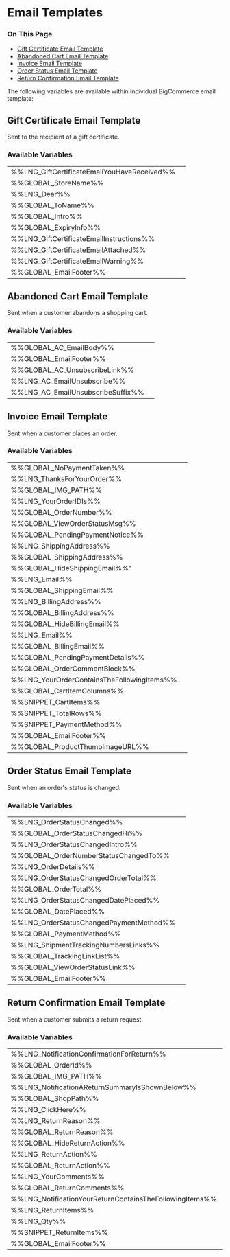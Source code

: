 <h1>Email Templates</h1>
<div class="otp" id="no-index">
	<h3>On This Page</h3>
	<ul>
		<li><a href="#gift-certificate-email-template">Gift Certificate Email Template</a></li>
		<li><a href="#abandoned-cart-email-template">Abandoned Cart Email Template</a></li>
    <li><a href="#invoice-email-template">Invoice Email Template</a></li>
    <li><a href="#order-status-email-template">Order Status Email Template</a></li>
    <li><a href="#return-confirmation-email-template">Return Confirmation Email Template</a></li>
		</ul>
</div>

The following variables are available within individual BigCommerce email template:



<a href='#gift-certificate-email-template' aria-hidden='true' class='block-anchor'  id='gift-certificate-email-template'></a>

## Gift Certificate Email Template 

Sent to the recipient of a gift certificate.

### Available Variables 
|||
|---|---|
| %%LNG_GiftCertificateEmailYouHaveReceived%%
| %%GLOBAL_StoreName%%
| %%LNG_Dear%%
| %%GLOBAL_ToName%%
| %%GLOBAL_Intro%%
| %%GLOBAL_ExpiryInfo%%
| %%LNG_GiftCertificateEmailInstructions%%
| %%LNG_GiftCertificateEmailAttached%%
| %%LNG_GiftCertificateEmailWarning%%
| %%GLOBAL_EmailFooter%%



<a href='#abandoned-cart-email-template' aria-hidden='true' class='block-anchor'  id='abandoned-cart-email-template'></a>

## Abandoned Cart Email Template 

Sent when a customer abandons a shopping cart.

### Available Variables 
|||
|---|---|
| %%GLOBAL_AC_EmailBody%%
| %%GLOBAL_EmailFooter%%
| %%GLOBAL_AC_UnsubscribeLink%%
| %%LNG_AC_EmailUnsubscribe%%
| %%LNG_AC_EmailUnsubscribeSuffix%%



<a href='#invoice-email-template' aria-hidden='true' class='block-anchor'  id='invoice-email-template'></a>

## Invoice Email Template 

Sent when a customer places an order.

### Available Variables 
|||
|---|---|
| %%GLOBAL_NoPaymentTaken%%
| %%LNG_ThanksForYourOrder%%
| %%GLOBAL_IMG_PATH%%
| %%LNG_YourOrderIDIs%%
| %%GLOBAL_OrderNumber%%
| %%GLOBAL_ViewOrderStatusMsg%%
| %%GLOBAL_PendingPaymentNotice%%
| %%LNG_ShippingAddress%%
| %%GLOBAL_ShippingAddress%%</div>
| %%GLOBAL_HideShippingEmail%%"
| %%LNG_Email%%
| %%GLOBAL_ShippingEmail%%
| %%LNG_BillingAddress%%
| %%GLOBAL_BillingAddress%%
| %%GLOBAL_HideBillingEmail%%
| %%LNG_Email%%
| %%GLOBAL_BillingEmail%%
| %%GLOBAL_PendingPaymentDetails%%
| %%GLOBAL_OrderCommentBlock%%
| %%LNG_YourOrderContainsTheFollowingItems%%
| %%GLOBAL_CartItemColumns%%
| %%SNIPPET_CartItems%%
| %%SNIPPET_TotalRows%%
| %%SNIPPET_PaymentMethod%%
| %%GLOBAL_EmailFooter%%
| %%GLOBAL_ProductThumbImageURL%%




<a href='#order-status-email-template' aria-hidden='true' class='block-anchor'  id='order-status-email-template'></a>

## Order Status Email Template 

Sent when an order's status is changed.

### Available Variables 
|||
|---|---|
| %%LNG_OrderStatusChanged%% |
| %%GLOBAL_OrderStatusChangedHi%% |
| %%LNG_OrderStatusChangedIntro%% |
| %%GLOBAL_OrderNumberStatusChangedTo%% |
| %%LNG_OrderDetails%% |
| %%LNG_OrderStatusChangedOrderTotal%% |
| %%GLOBAL_OrderTotal%% |
| %%LNG_OrderStatusChangedDatePlaced%% |
| %%GLOBAL_DatePlaced%% |
| %%LNG_OrderStatusChangedPaymentMethod%% |
| %%GLOBAL_PaymentMethod%% |
| %%LNG_ShipmentTrackingNumbersLinks%% |
| %%GLOBAL_TrackingLinkList%% |
| %%GLOBAL_ViewOrderStatusLink%% |
| %%GLOBAL_EmailFooter%% |



<a href='#return-confirmation-email-template' aria-hidden='true' class='block-anchor'  id='return-confirmation-email-template'></a>

## Return Confirmation Email Template 

Sent when a customer submits a return request.

### Available Variables 
|||
|---|---|
| %%LNG_NotificationConfirmationForReturn%% |
| %%GLOBAL_OrderId%% |
| %%GLOBAL_IMG_PATH%% |
| %%LNG_NotificationAReturnSummaryIsShownBelow%% |
| %%GLOBAL_ShopPath%% |
| %%LNG_ClickHere%% |
| %%LNG_ReturnReason%% |
| %%GLOBAL_ReturnReason%% |
| %%GLOBAL_HideReturnAction%% |
| %%LNG_ReturnAction%% |
| %%GLOBAL_ReturnAction%% |
| %%LNG_YourComments%% |
| %%GLOBAL_ReturnComments%% |
| %%LNG_NotificationYourReturnContainsTheFollowingItems%% |
| %%LNG_ReturnItems%% |
| %%LNG_Qty%% |
| %%SNIPPET_ReturnItems%% |
| %%GLOBAL_EmailFooter%% |

